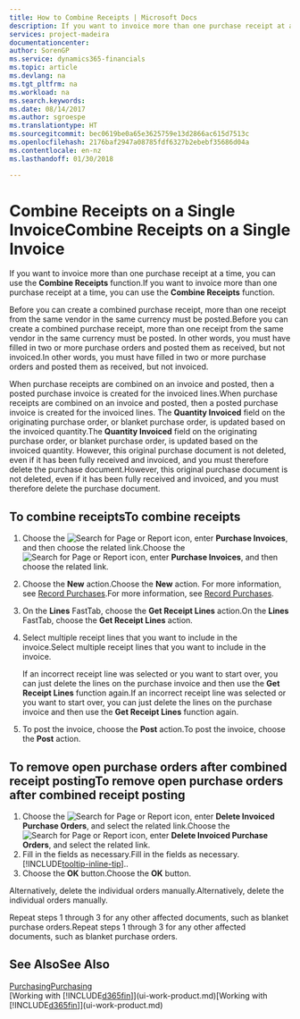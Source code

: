 ```yaml
---
title: How to Combine Receipts | Microsoft Docs
description: If you want to invoice more than one purchase receipt at a time, you can use the Combine Receipts function.
services: project-madeira
documentationcenter: 
author: SorenGP
ms.service: dynamics365-financials
ms.topic: article
ms.devlang: na
ms.tgt_pltfrm: na
ms.workload: na
ms.search.keywords: 
ms.date: 08/14/2017
ms.author: sgroespe
ms.translationtype: HT
ms.sourcegitcommit: bec0619be0a65e3625759e13d2866ac615d7513c
ms.openlocfilehash: 2176baf2947a08785fdf6327b2ebebf35686d04a
ms.contentlocale: en-nz
ms.lasthandoff: 01/30/2018

---
```

# <a name="combine-receipts-on-a-single-invoice"></a><span data-ttu-id="ff7fa-103">Combine Receipts on a Single Invoice</span><span class="sxs-lookup"><span data-stu-id="ff7fa-103">Combine Receipts on a Single Invoice</span></span>
<span data-ttu-id="ff7fa-104">If you want to invoice more than one purchase receipt at a time, you can use the **Combine Receipts** function.</span><span class="sxs-lookup"><span data-stu-id="ff7fa-104">If you want to invoice more than one purchase receipt at a time, you can use the **Combine Receipts** function.</span></span>  

<span data-ttu-id="ff7fa-105">Before you can create a combined purchase receipt, more than one receipt from the same vendor in the same currency must be posted.</span><span class="sxs-lookup"><span data-stu-id="ff7fa-105">Before you can create a combined purchase receipt, more than one receipt from the same vendor in the same currency must be posted.</span></span> <span data-ttu-id="ff7fa-106">In other words, you must have filled in two or more purchase orders and posted them as received, but not invoiced.</span><span class="sxs-lookup"><span data-stu-id="ff7fa-106">In other words, you must have filled in two or more purchase orders and posted them as received, but not invoiced.</span></span>  

<span data-ttu-id="ff7fa-107">When purchase receipts are combined on an invoice and posted, then a posted purchase invoice is created for the invoiced lines.</span><span class="sxs-lookup"><span data-stu-id="ff7fa-107">When purchase receipts are combined on an invoice and posted, then a posted purchase invoice is created for the invoiced lines.</span></span> <span data-ttu-id="ff7fa-108">The **Quantity Invoiced** field on the originating purchase order, or blanket purchase order, is updated based on the invoiced quantity.</span><span class="sxs-lookup"><span data-stu-id="ff7fa-108">The **Quantity Invoiced** field on the originating purchase order, or blanket purchase order, is updated based on the invoiced quantity.</span></span> <span data-ttu-id="ff7fa-109">However, this original purchase document is not deleted, even if it has been fully received and invoiced, and you must therefore delete the purchase document.</span><span class="sxs-lookup"><span data-stu-id="ff7fa-109">However, this original purchase document is not deleted, even if it has been fully received and invoiced, and you must therefore delete the purchase document.</span></span>  

## <a name="to-combine-receipts"></a><span data-ttu-id="ff7fa-110">To combine receipts</span><span class="sxs-lookup"><span data-stu-id="ff7fa-110">To combine receipts</span></span>  
1. <span data-ttu-id="ff7fa-111">Choose the ![Search for Page or Report](media/ui-search/search_small.png "Search for Page or Report icon") icon, enter **Purchase Invoices**, and then choose the related link.</span><span class="sxs-lookup"><span data-stu-id="ff7fa-111">Choose the ![Search for Page or Report](media/ui-search/search_small.png "Search for Page or Report icon") icon, enter **Purchase Invoices**, and then choose the related link.</span></span>  
2. <span data-ttu-id="ff7fa-112">Choose the **New** action.</span><span class="sxs-lookup"><span data-stu-id="ff7fa-112">Choose the **New** action.</span></span> <span data-ttu-id="ff7fa-113">For more information, see [Record Purchases](purchasing-how-record-purchases.md).</span><span class="sxs-lookup"><span data-stu-id="ff7fa-113">For more information, see [Record Purchases](purchasing-how-record-purchases.md).</span></span>  
3. <span data-ttu-id="ff7fa-114">On the **Lines** FastTab, choose the **Get Receipt Lines** action.</span><span class="sxs-lookup"><span data-stu-id="ff7fa-114">On the **Lines** FastTab, choose the **Get Receipt Lines** action.</span></span>  
4. <span data-ttu-id="ff7fa-115">Select multiple receipt lines that you want to include in the invoice.</span><span class="sxs-lookup"><span data-stu-id="ff7fa-115">Select multiple receipt lines that you want to include in the invoice.</span></span>  

    <span data-ttu-id="ff7fa-116">If an incorrect receipt line was selected or you want to start over, you can just delete the lines on the purchase invoice and then use the **Get Receipt Lines** function again.</span><span class="sxs-lookup"><span data-stu-id="ff7fa-116">If an incorrect receipt line was selected or you want to start over, you can just delete the lines on the purchase invoice and then use the **Get Receipt Lines** function again.</span></span>  
5. <span data-ttu-id="ff7fa-117">To post the invoice, choose the **Post** action.</span><span class="sxs-lookup"><span data-stu-id="ff7fa-117">To post the invoice, choose the **Post** action.</span></span>  

## <a name="to-remove-open-purchase-orders-after-combined-receipt-posting"></a><span data-ttu-id="ff7fa-118">To remove open purchase orders after combined receipt posting</span><span class="sxs-lookup"><span data-stu-id="ff7fa-118">To remove open purchase orders after combined receipt posting</span></span>  
1. <span data-ttu-id="ff7fa-119">Choose the ![Search for Page or Report](media/ui-search/search_small.png "Search for Page or Report icon") icon, enter **Delete Invoiced Purchase Orders**, and select the related link.</span><span class="sxs-lookup"><span data-stu-id="ff7fa-119">Choose the ![Search for Page or Report](media/ui-search/search_small.png "Search for Page or Report icon") icon, enter **Delete Invoiced Purchase Orders**, and select the related link.</span></span>  
2. <span data-ttu-id="ff7fa-120">Fill in the fields as necessary.</span><span class="sxs-lookup"><span data-stu-id="ff7fa-120">Fill in the fields as necessary.</span></span> [!INCLUDE[tooltip-inline-tip](includes/tooltip-inline-tip_md.md)]<span data-ttu-id="ff7fa-121">.</span><span class="sxs-lookup"><span data-stu-id="ff7fa-121">.</span></span>
3. <span data-ttu-id="ff7fa-122">Choose the **OK** button.</span><span class="sxs-lookup"><span data-stu-id="ff7fa-122">Choose the **OK** button.</span></span>  

<span data-ttu-id="ff7fa-123">Alternatively, delete the individual orders manually.</span><span class="sxs-lookup"><span data-stu-id="ff7fa-123">Alternatively, delete the individual orders manually.</span></span>

<span data-ttu-id="ff7fa-124">Repeat steps 1 through 3 for any other affected documents, such as blanket purchase orders.</span><span class="sxs-lookup"><span data-stu-id="ff7fa-124">Repeat steps 1 through 3 for any other affected documents, such as blanket purchase orders.</span></span>

## <a name="see-also"></a><span data-ttu-id="ff7fa-125">See Also</span><span class="sxs-lookup"><span data-stu-id="ff7fa-125">See Also</span></span>  
[<span data-ttu-id="ff7fa-126">Purchasing</span><span class="sxs-lookup"><span data-stu-id="ff7fa-126">Purchasing</span></span>](purchasing-manage-purchasing.md)  
<span data-ttu-id="ff7fa-127">[Working with [!INCLUDE[d365fin](includes/d365fin_md.md)]](ui-work-product.md)</span><span class="sxs-lookup"><span data-stu-id="ff7fa-127">[Working with [!INCLUDE[d365fin](includes/d365fin_md.md)]](ui-work-product.md)</span></span>

